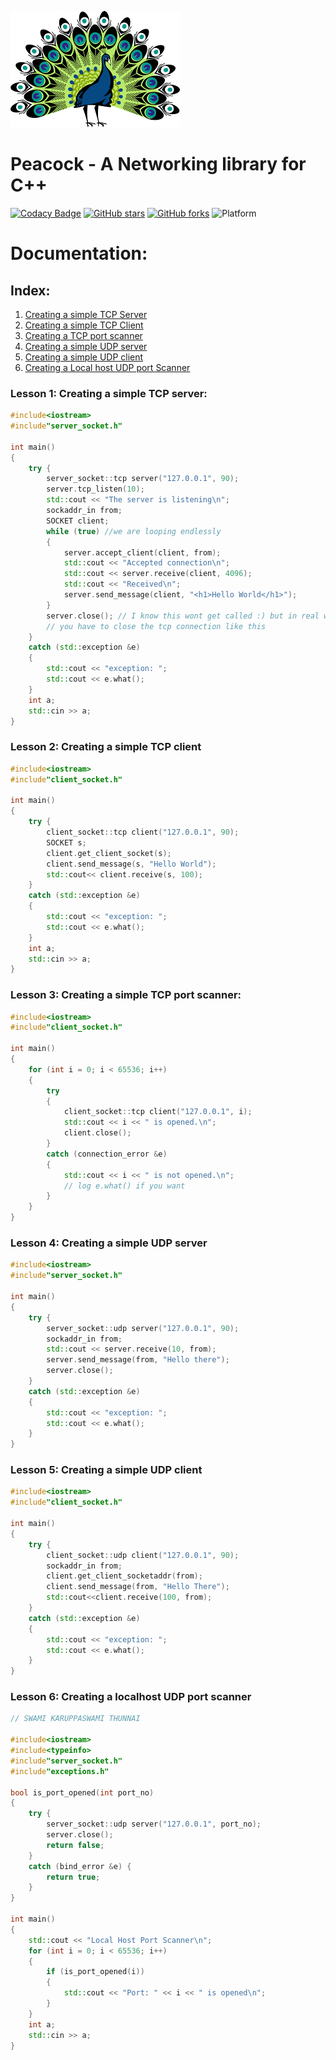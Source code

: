 ![logo](static/peacock.png)
</br>
# Peacock - A Networking library for C++
[![Codacy Badge](https://api.codacy.com/project/badge/Grade/2d46ec03c4fb48a3a80ea6a889268d71)](https://www.codacy.com/app/VISWESWARAN1998/Peacock?utm_source=github.com&utm_medium=referral&utm_content=VISWESWARAN1998/Peacock&utm_campaign=badger)
[![GitHub stars](https://img.shields.io/github/stars/VISWESWARAN1998/Peacock.svg)](https://github.com/VISWESWARAN1998/Peacock/stargazers)
[![GitHub forks](https://img.shields.io/github/forks/VISWESWARAN1998/Peacock.svg)](https://github.com/VISWESWARAN1998/Peacock/network)
![Platform](https://img.shields.io/badge/platform-windows-blue.svg)
</br>
# Documentation:
## Index:
1. [Creating a simple TCP Server](https://github.com/VISWESWARAN1998/Peacock#lesson-1-creating-a-simple-tcp-server)
2. [Creating a simple TCP Client](https://github.com/VISWESWARAN1998/Peacock#lesson-2-creating-a-simple-tcp-client)
3. [Creating a TCP port scanner](https://github.com/VISWESWARAN1998/Peacock#lesson-3-creating-a-simple-tcp-port-scanner)
4. [Creating a simple UDP server](https://github.com/VISWESWARAN1998/Peacock#lesson-4-creating-a-udp-server)
5. [Creating a simple UDP client](https://github.com/VISWESWARAN1998/Peacock/blob/master/ReadMe.md#lesson-5-creating-a-simple-udp-client)
6. [Creating a Local host UDP port Scanner]()


### Lesson 1: Creating a simple TCP server:
```C++
#include<iostream>
#include"server_socket.h"

int main()
{
	try {
		server_socket::tcp server("127.0.0.1", 90);
		server.tcp_listen(10);
		std::cout << "The server is listening\n";
		sockaddr_in from;
		SOCKET client;
		while (true) //we are looping endlessly
		{
			server.accept_client(client, from);
			std::cout << "Accepted connection\n";
			std::cout << server.receive(client, 4096);
			std::cout << "Received\n";
			server.send_message(client, "<h1>Hello World</h1>");
		}
		server.close(); // I know this wont get called :) but in real world applications 
		// you have to close the tcp connection like this
	}
	catch (std::exception &e)
	{
		std::cout << "exception: ";
		std::cout << e.what();
	}
	int a;
	std::cin >> a;
}
```

### Lesson 2: Creating a simple TCP client
```C++
#include<iostream>
#include"client_socket.h"

int main()
{
	try {
		client_socket::tcp client("127.0.0.1", 90);
		SOCKET s;
		client.get_client_socket(s);
		client.send_message(s, "Hello World");
		std::cout<< client.receive(s, 100);
	}
	catch (std::exception &e)
	{
		std::cout << "exception: ";
		std::cout << e.what();
	}
	int a;
	std::cin >> a;
}
```

### Lesson 3: Creating a simple TCP port scanner:

```C++
#include<iostream>
#include"client_socket.h"

int main()
{
	for (int i = 0; i < 65536; i++)
	{
		try 
		{
			client_socket::tcp client("127.0.0.1", i);
			std::cout << i << " is opened.\n";
			client.close();
		}
		catch (connection_error &e)
		{
			std::cout << i << " is not opened.\n";
			// log e.what() if you want
		}
	}
}
```

### Lesson 4: Creating a simple UDP server
```C++
#include<iostream>
#include"server_socket.h"

int main()
{
	try {
		server_socket::udp server("127.0.0.1", 90);
		sockaddr_in from;
		std::cout << server.receive(10, from);
		server.send_message(from, "Hello there");
		server.close();
	}
	catch (std::exception &e)
	{
		std::cout << "exception: ";
		std::cout << e.what();
	}
}
```

### Lesson 5: Creating a simple UDP client
```C++
#include<iostream>
#include"client_socket.h"

int main()
{
	try {
		client_socket::udp client("127.0.0.1", 90);
		sockaddr_in from;
		client.get_client_socketaddr(from);
		client.send_message(from, "Hello There");
		std::cout<<client.receive(100, from);
	}
	catch (std::exception &e)
	{
		std::cout << "exception: ";
		std::cout << e.what();
	}
}
```

### Lesson 6: Creating a localhost UDP port scanner
```C++
// SWAMI KARUPPASWAMI THUNNAI

#include<iostream>
#include<typeinfo>
#include"server_socket.h"
#include"exceptions.h"

bool is_port_opened(int port_no)
{
	try {
		server_socket::udp server("127.0.0.1", port_no);
		server.close();
		return false;
	}
	catch (bind_error &e) {
		return true;
	}
}

int main()
{
	std::cout << "Local Host Port Scanner\n";
	for (int i = 0; i < 65536; i++)
	{
		if (is_port_opened(i))
		{
			std::cout << "Port: " << i << " is opened\n";
		}
	}
	int a;
	std::cin >> a;
}
```